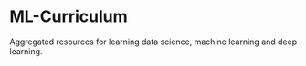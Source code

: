 # ML-Curriculum
Aggregated resources for learning data science, machine learning and deep learning.
